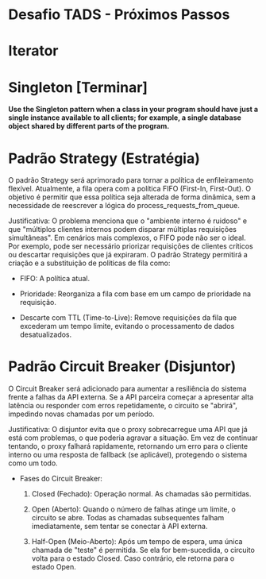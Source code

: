 # Desafio TADS \- Próximos Passos

# Iterator

# Singleton \[Terminar\]

**Use the Singleton pattern when a class in your program should have just a single instance available to all clients; for example, a single database object shared by different parts of the program.**

# Padrão Strategy (Estratégia)

O padrão Strategy será aprimorado para tornar a política de enfileiramento flexível. Atualmente, a fila opera com a política FIFO (First-In, First-Out). O objetivo é permitir que essa política seja alterada de forma dinâmica, sem a necessidade de reescrever a lógica do process\_requests\_from\_queue.

Justificativa: O problema menciona que o "ambiente interno é ruidoso" e que "múltiplos clientes internos podem disparar múltiplas requisições simultâneas". Em cenários mais complexos, o FIFO pode não ser o ideal. Por exemplo, pode ser necessário priorizar requisições de clientes críticos ou descartar requisições que já expiraram. O padrão Strategy permitirá a criação e a substituição de políticas de fila como:

* FIFO: A política atual.

* Prioridade: Reorganiza a fila com base em um campo de prioridade na requisição.

* Descarte com TTL (Time-to-Live): Remove requisições da fila que excederam um tempo limite, evitando o processamento de dados desatualizados.

# Padrão Circuit Breaker (Disjuntor)

O Circuit Breaker será adicionado para aumentar a resiliência do sistema frente a falhas da API externa. Se a API parceira começar a apresentar alta latência ou responder com erros repetidamente, o circuito se "abrirá", impedindo novas chamadas por um período.

Justificativa: O disjuntor evita que o proxy sobrecarregue uma API que já está com problemas, o que poderia agravar a situação. Em vez de continuar tentando, o proxy falhará rapidamente, retornando um erro para o cliente interno ou uma resposta de fallback (se aplicável), protegendo o sistema como um todo.

* Fases do Circuit Breaker:

  1. Closed (Fechado): Operação normal. As chamadas são permitidas.

  2. Open (Aberto): Quando o número de falhas atinge um limite, o circuito se abre. Todas as chamadas subsequentes falham imediatamente, sem tentar se conectar à API externa.

  3. Half-Open (Meio-Aberto): Após um tempo de espera, uma única chamada de "teste" é permitida. Se ela for bem-sucedida, o circuito volta para o estado Closed. Caso contrário, ele retorna para o estado Open.
